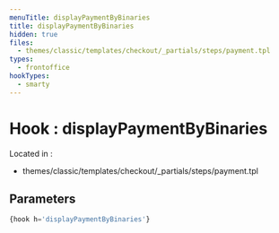 ```yaml
---
menuTitle: displayPaymentByBinaries
title: displayPaymentByBinaries
hidden: true
files:
  - themes/classic/templates/checkout/_partials/steps/payment.tpl
types:
  - frontoffice
hookTypes:
  - smarty
---
```


# Hook : displayPaymentByBinaries

Located in :

  - themes/classic/templates/checkout/_partials/steps/payment.tpl

## Parameters

```php
{hook h='displayPaymentByBinaries'}
```